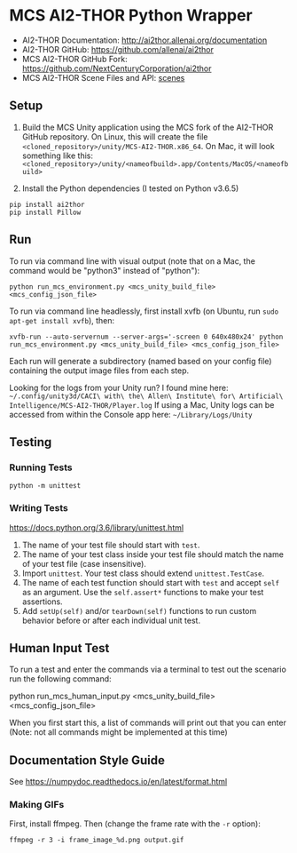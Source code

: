 # MCS AI2-THOR Python Wrapper

- AI2-THOR Documentation:  http://ai2thor.allenai.org/documentation
- AI2-THOR GitHub:  https://github.com/allenai/ai2thor
- MCS AI2-THOR GitHub Fork:  https://github.com/NextCenturyCorporation/ai2thor
- MCS AI2-THOR Scene Files and API:  [scenes](./scenes)

## Setup

1. Build the MCS Unity application using the MCS fork of the AI2-THOR GitHub repository.  On Linux, this will create the file `<cloned_repository>/unity/MCS-AI2-THOR.x86_64`. On Mac, it will look something like this: `<cloned_repository>/unity/<nameofbuild>.app/Contents/MacOS/<nameofbuild>`

2. Install the Python dependencies (I tested on Python v3.6.5)

```
pip install ai2thor
pip install Pillow
```

## Run

To run via command line with visual output (note that on a Mac, the command would be "python3" instead of "python"):

```
python run_mcs_environment.py <mcs_unity_build_file> <mcs_config_json_file>
```

To run via command line headlessly, first install xvfb (on Ubuntu, run `sudo apt-get install xvfb`), then:

```
xvfb-run --auto-servernum --server-args='-screen 0 640x480x24' python run_mcs_environment.py <mcs_unity_build_file> <mcs_config_json_file>
```

Each run will generate a subdirectory (named based on your config file) containing the output image files from each step.

Looking for the logs from your Unity run?  I found mine here:  `~/.config/unity3d/CACI\ with\ the\ Allen\ Institute\ for\ Artificial\ Intelligence/MCS-AI2-THOR/Player.log` If using a Mac, Unity logs can be accessed from within the Console app here: `~/Library/Logs/Unity`

## Testing

### Running Tests

```
python -m unittest
```

### Writing Tests

https://docs.python.org/3.6/library/unittest.html

1. The name of your test file should start with `test`.
2. The name of your test class inside your test file should match the name of your test file (case insensitive).
3. Import `unittest`. Your test class should extend `unittest.TestCase`.
4. The name of each test function should start with `test` and accept `self` as an argument. Use the `self.assert*` functions to make your test assertions.
5. Add `setUp(self)` and/or `tearDown(self)` functions to run custom behavior before or after each individual unit test.

## Human Input Test

To run a test and enter the commands via a terminal to test out the scenario run the following command:

python run_mcs_human_input.py <mcs_unity_build_file> <mcs_config_json_file>

When you first start this, a list of commands will print out that you can enter (Note: not all commands might be implemented at this time)

## Documentation Style Guide

See https://numpydoc.readthedocs.io/en/latest/format.html

### Making GIFs

First, install ffmpeg. Then (change the frame rate with the `-r` option):

```
ffmpeg -r 3 -i frame_image_%d.png output.gif
```

